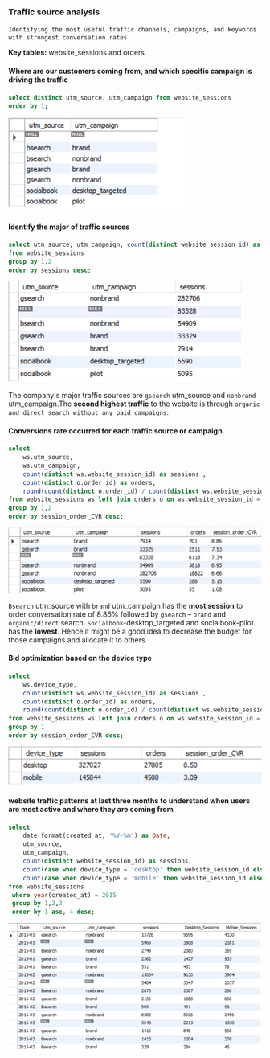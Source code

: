 ### Traffic source analysis

	Identifying the most useful traffic channels, campaigns, and keywords with strongest conversation rates

**Key tables:** website_sessions and orders

#### Where are our customers coming from, and which specific campaign is driving the traffic
```SQL
select distinct utm_source, utm_campaign from website_sessions
order by 1;
```

![Alt text](image.png)

#### Identify the major of traffic sources
```SQL
select utm_source, utm_campaign, count(distinct website_session_id) as sessions 
from website_sessions 
group by 1,2
order by sessions desc;
```
![Alt text](image-2.png)

The company's major traffic sources are `gsearch` utm_source and `nonbrand` utm_campaign.The **second highest traffic** to the website is through `organic and direct search without any paid campaigns`.

#### Conversions rate occurred for each traffic source or campaign.

```SQL
select 
	ws.utm_source,
	ws.utm_campaign,
    count(distinct ws.website_session_id) as sessions ,
    count(distinct o.order_id) as orders,
    round(count(distinct o.order_id) / count(distinct ws.website_session_id)*100.0,2) as session_order_CVR
from website_sessions ws left join orders o on ws.website_session_id = o.website_session_id
group by 1,2
order by session_order_CVR desc;
```
![Alt text](image-3.png)

`Bsearch` utm_source with `brand` utm_campaign has the **most session** to order conversation rate of 8.86% followed by `gsearch` – `brand` and `organic/direct` search. `Socialbook`-desktop_targeted and socialbook-pilot has the **lowest**. Hence it might be a good idea to decrease the budget for those campaigns and allocate it to others.

#### Bid optimization based on the device type

```SQL
select 
	ws.device_type,
    count(distinct ws.website_session_id) as sessions ,
    count(distinct o.order_id) as orders,
    round(count(distinct o.order_id) / count(distinct ws.website_session_id)*100.0,2) as session_order_CVR
from website_sessions ws left join orders o on ws.website_session_id = o.website_session_id
group by 1
order by session_order_CVR desc;
```
![Alt text](image-4.png)

#### website traffic patterns at last three months to understand when users are most active and where they are coming from

```SQL
select 
	date_format(created_at, '%Y-%m') as Date,
    utm_source,
    utm_campaign,
    count(distinct website_session_id) as sessions,
	count(case when device_type = 'desktop' then website_session_id else null end) as Desktop_Sessions,
    count(case when device_type = 'mobile' then website_session_id else null end) as Mobile_Sessions
from website_sessions
 where year(created_at) = 2015
 group by 1,2,3
 order by 1 asc, 4 desc;
```
![Alt text](image-5.png)